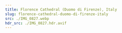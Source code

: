 ```yaml
---
title: Florence Cathedral (Duomo di Firenze), Italy
slug: florence-cathedral-duomo-di-firenze-italy
src: ./IMG_0827.webp
hdr_src: ./IMG_0827.hdr.avif
---
```

